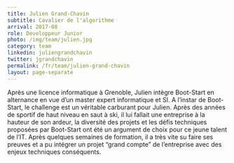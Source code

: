 ```yaml
---
title: Julien Grand-Chavin
subtitle: Cavalier de l'algorithme
arrival: 2017-08
role: Developpeur Junior
photo: /img/team/julien.jpg
category: team
linkedin: juliengrandchavin
twitter: jgrandchavin
permalink: /fr/team/julien-grand-chavin
layout: page-separate
---
```

Après une licence informatique à Grenoble, Julien intègre Boot-Start en alternance en vue d’un master expert informatique et SI. A l’instar de Boot-Start, le challenge est un véritable carburant pour Julien. Après des années de sportif de haut niveau en saut à ski, il lui fallait une entreprise à la hauteur de son ardeur, la diversité des projets et les défis techniques proposées par Boot-Start ont été un argument de choix pour ce jeune talent de l’IT. Après quelques semaines de formation, il a très vite su faire ses preuves et a pu intégrer un projet “grand compte” de l’entreprise avec des enjeux techniques conséquents.